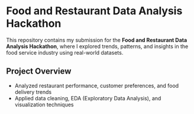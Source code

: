# Food and Restaurant Data Analysis Hackathon

This repository contains my submission for the **Food and Restaurant Data Analysis Hackathon**, where I explored trends, patterns, and insights in the food service industry using real-world datasets.

## Project Overview

- Analyzed restaurant performance, customer preferences, and food delivery trends
- Applied data cleaning, EDA (Exploratory Data Analysis), and visualization techniques

